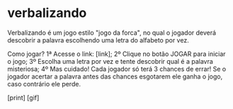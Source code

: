 # verbalizando
Verbalizando é um jogo estilo "jogo da forca", no qual o jogador deverá descobrir a palavra escolhendo uma letra do alfabeto por vez.

Como jogar?
1ª Acesse o link: [link];</b>
2º Clique no botão JOGAR para iniciar o jogo;
3º Escolha uma letra por vez e tente descobrir qual é a palavra misteriosa;
4º Mas cuidado! Cada jogador só terá 3 chances de errar! Se o jogador acertar a palavra antes das chances esgotarem ele ganha o jogo, caso contrário ele perde.

[print]
[gif]
